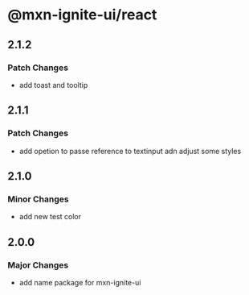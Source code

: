 # @mxn-ignite-ui/react

## 2.1.2

### Patch Changes

- add toast and tooltip

## 2.1.1

### Patch Changes

- add opetion to passe reference to textinput adn adjust some styles

## 2.1.0

### Minor Changes

- add new test color

## 2.0.0

### Major Changes

- add name package for mxn-ignite-ui
